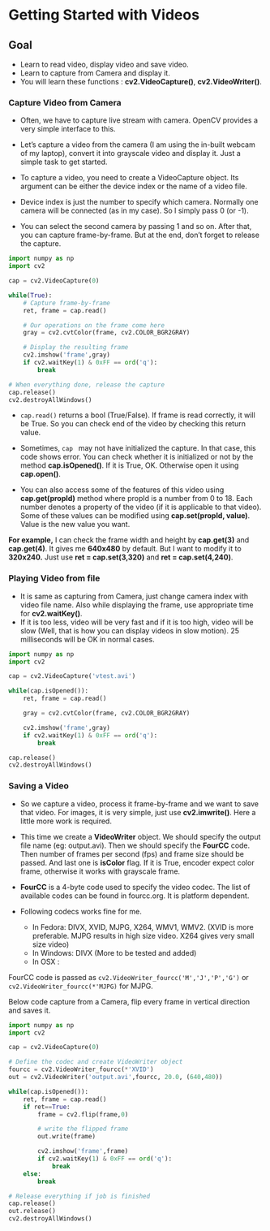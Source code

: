 # Getting Started with Videos

## Goal


* Learn to read video, display video and save video.
* Learn to capture from Camera and display it.
* You will learn these functions : **cv2.VideoCapture()**, **cv2.VideoWriter()**.



### Capture Video from Camera


* Often, we have to capture live stream with camera. OpenCV provides a very simple interface to this. 

* Let’s capture a video from the camera (I am using the in-built webcam of my laptop), convert it into grayscale video and display it. Just a simple task to get started.

* To capture a video, you need to create a VideoCapture object. Its argument can be either the device index or the name of a video file. 

* Device index is just the number to specify which camera. Normally one camera will be connected (as in my case). So I simply pass 0 (or -1). 

* You can select the second camera by passing 1 and so on. After that, you can capture frame-by-frame. But at the end, don’t forget to release the capture.



```python
import numpy as np
import cv2

cap = cv2.VideoCapture(0)

while(True):
    # Capture frame-by-frame
    ret, frame = cap.read()

    # Our operations on the frame come here
    gray = cv2.cvtColor(frame, cv2.COLOR_BGR2GRAY)

    # Display the resulting frame
    cv2.imshow('frame',gray)
    if cv2.waitKey(1) & 0xFF == ord('q'):
        break

# When everything done, release the capture
cap.release()
cv2.destroyAllWindows()
```

* `cap.read()` returns a bool (True/False). If frame is read correctly, it will be True. So you can check end of the video by checking this return value.

* Sometimes, `cap ` may not have initialized the capture. In that case, this code shows error. You can check whether it is initialized or not by the method **cap.isOpened()**. If it is True, OK. Otherwise open it using **cap.open()**.

* You can also access some of the features of this video using **cap.get(propId)** method where propId is a number from 0 to 18. 
Each number denotes a property of the video (if it is applicable to that video). Some of these values can be modified using **cap.set(propId, value)**. Value is the new value you want.


**For example,** I can check the frame width and height by **cap.get(3)** and **cap.get(4)**. It gives me **640x480** by default. But I want to modify it to  **320x240.** Just use **ret = cap.set(3,320)** and **ret = cap.set(4,240)**.



### Playing Video from file

* It is same as capturing from Camera, just change camera index with video file name. Also while displaying the frame, use appropriate time for **cv2.waitKey()**. 
* If it is too less, video will be very fast and if it is too high, video will be slow (Well, that is how you can display videos in slow motion). 25 milliseconds will be OK in normal cases.

```python
import numpy as np
import cv2

cap = cv2.VideoCapture('vtest.avi')

while(cap.isOpened()):
    ret, frame = cap.read()

    gray = cv2.cvtColor(frame, cv2.COLOR_BGR2GRAY)

    cv2.imshow('frame',gray)
    if cv2.waitKey(1) & 0xFF == ord('q'):
        break

cap.release()
cv2.destroyAllWindows()
```

### Saving a Video

* So we capture a video, process it frame-by-frame and we want to save that video. For images, it is very simple, just use **cv2.imwrite()**. Here a little more work is required.

* This time we create a **VideoWriter** object. We should specify the output file name (eg: output.avi). Then we should specify the **FourCC** code. Then number of frames per second (fps) and frame size should be passed. And last one is **isColor** flag. If it is True, encoder expect color frame, otherwise it works with grayscale frame.

* **FourCC** is a 4-byte code used to specify the video codec. The list of available codes can be found in fourcc.org. It is platform dependent. 

* Following codecs works fine for me.

    * In Fedora: DIVX, XVID, MJPG, X264, WMV1, WMV2. (XVID is more preferable. MJPG results in high size video. X264 gives very small size video)
    * In Windows: DIVX (More to be tested and added)
    * In OSX : 


FourCC code is passed as `cv2.VideoWriter_fourcc('M','J','P','G')` or `cv2.VideoWriter_fourcc(*'MJPG)` for MJPG.


Below code capture from a Camera, flip every frame in vertical direction and saves it.


```python
import numpy as np
import cv2

cap = cv2.VideoCapture(0)

# Define the codec and create VideoWriter object
fourcc = cv2.VideoWriter_fourcc(*'XVID')
out = cv2.VideoWriter('output.avi',fourcc, 20.0, (640,480))

while(cap.isOpened()):
    ret, frame = cap.read()
    if ret==True:
        frame = cv2.flip(frame,0)

        # write the flipped frame
        out.write(frame)

        cv2.imshow('frame',frame)
        if cv2.waitKey(1) & 0xFF == ord('q'):
            break
    else:
        break

# Release everything if job is finished
cap.release()
out.release()
cv2.destroyAllWindows()
```
